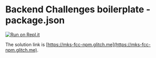 # Backend Challenges boilerplate - package.json
[![Run on Repl.it](https://repl.it/badge/github/freeCodeCamp/boilerplate-npm)](https://repl.it/github/freeCodeCamp/boilerplate-npm)

The solution link is [https://mks-fcc-npm.glitch.me](https://mks-fcc-npm.glitch.me).
